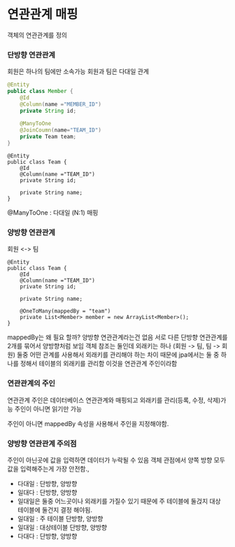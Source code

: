 # 연관관계 매핑
객체의 연관관계를 정의

### 단방향 연관관계
회원은 하나의 팀에만 소속가능
회원과 팀은 다대일 관계

``` java
@Entity
public class Member {
    @Id
    @Column(name ="MEMBER_ID")
    private String id;
    
    @ManyToOne
    @JoinCoumn(name="TEAM_ID")
    private Team team;
}
```

```
@Entity
public class Team {
    @Id
    @Column(name ="TEAM_ID")
    private String id;
    
    private String name;
}
```
@ManyToOne :  다대일 (N:1) 매핑


### 양방향 연관관계
회원 <-> 팀


```
@Entity
public class Team {
    @Id
    @Column(name ="TEAM_ID")
    private String id;
    
    private String name;
    
    @OneToMany(mappedBy = "team")
    private List<Member> member = new ArrayList<Member>();
}
```

mappedBy는 왜 필요 할까?
양방향 연관관계라는건 없음
서로 다른 단방향 연관관계를 2개를 묶어서 양방향처럼 보임
객체 참조는 둘인데 외래키는 하나 (회원 -> 팀, 팀 -> 회원)
둘중 어떤 관계를 사용해서 외래키를 관리해야 하는 차이 때문에 jpa에서는 둘 중 하나를 정해서 테이블의 외래키를 관리함
이것을 연관관계 주인이라함

### 연관관계의 주인
연관관계 주인은 데이터베이스 연관관계와 매핑되고 외래키를 관리(등록, 수정, 삭제)가능
주인이 아니면 읽기만 가능

주인이 아니면 mappedBy 속성을 사용해서 주인을 지정해야함.

### 양방향 연관관계 주의점
주인이 아닌곳에 값을 입력하면 데이터가 누락될 수 있음
객체 관점에서 양쪽 방향 모두 값을 입력해주는게 가장 안전함.,

* 다대일 : 단방향, 양방향
* 일대다 : 단방향, 양방향
* 일대일은 둘중 어느곳이나 외래키를 가질수 있기 때문에 주 테이블에 둘걵지 대상 테이블에 둘건지 결정 해야됨.
* 일대일 : 주 테이블 단방향, 양방향
* 일대일 : 대상테이블 단방향, 양방향
* 다대다 : 단방향, 양방향